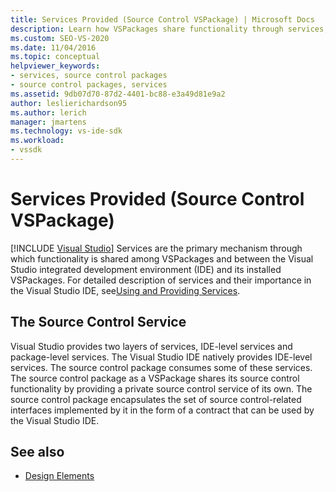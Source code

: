 ```yaml
---
title: Services Provided (Source Control VSPackage) | Microsoft Docs
description: Learn how VSPackages share functionality through services, including interacting with the Visual Studio IDE and its VSPackages.
ms.custom: SEO-VS-2020
ms.date: 11/04/2016
ms.topic: conceptual
helpviewer_keywords:
- services, source control packages
- source control packages, services
ms.assetid: 9db07d70-87d2-4401-bc88-e3a49d81e9a2
author: leslierichardson95
ms.author: lerich
manager: jmartens
ms.technology: vs-ide-sdk
ms.workload:
- vssdk
---
```

# Services Provided (Source Control VSPackage)

 [!INCLUDE [Visual Studio](~/includes/applies-to-version/vs-not-mac.md)]
Services are the primary mechanism through which functionality is shared among VSPackages and between the Visual Studio integrated development environment (IDE) and its installed VSPackages. For detailed description of services and their importance in the Visual Studio IDE, see[Using and Providing Services](../../extensibility/using-and-providing-services.md).

## The Source Control Service
 Visual Studio provides two layers of services, IDE-level services and package-level services. The Visual Studio IDE natively provides IDE-level services. The source control package consumes some of these services. The source control package as a VSPackage shares its source control functionality by providing a private source control service of its own. The source control package encapsulates the set of source control-related interfaces implemented by it in the form of a contract that can be used by the Visual Studio IDE.

## See also
- [Design Elements](../../extensibility/internals/source-control-vspackage-design-elements.md)
